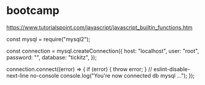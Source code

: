 # bootcamp

https://www.tutorialspoint.com/javascript/javascript_builtin_functions.htm

const mysql = require("mysql2");

const connection = mysql.createConnection({
host: "localhost",
user: "root",
password: "",
database: "tickitz",
});

connection.connect((error) => {
if (error) {
throw error;
}
// eslint-disable-next-line no-console
console.log("You're now connected db mysql ...");
});
